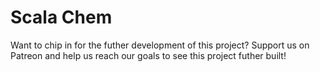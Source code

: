 # Scala Chem

Want to chip in for the futher development of this project? Support us on Patreon and help us reach our goals to see this project futher built! 
